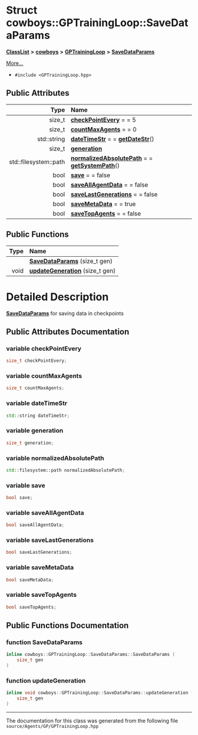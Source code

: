 

# Struct cowboys::GPTrainingLoop::SaveDataParams



[**ClassList**](annotated.md) **>** [**cowboys**](namespacecowboys.md) **>** [**GPTrainingLoop**](classcowboys_1_1_g_p_training_loop.md) **>** [**SaveDataParams**](structcowboys_1_1_g_p_training_loop_1_1_save_data_params.md)



[More...](#detailed-description)

* `#include <GPTrainingLoop.hpp>`





















## Public Attributes

| Type | Name |
| ---: | :--- |
|  size\_t | [**checkPointEvery**](#variable-checkpointevery)   = = 5<br> |
|  size\_t | [**countMaxAgents**](#variable-countmaxagents)   = = 0<br> |
|  std::string | [**dateTimeStr**](#variable-datetimestr)   = = [**getDateStr**](classcowboys_1_1_g_p_training_loop.md#function-getdatestr)()<br> |
|  size\_t | [**generation**](#variable-generation)  <br> |
|  std::filesystem::path | [**normalizedAbsolutePath**](#variable-normalizedabsolutepath)   = = [**getSystemPath**](classcowboys_1_1_g_p_training_loop.md#function-getsystempath)()<br> |
|  bool | [**save**](#variable-save)   = = false<br> |
|  bool | [**saveAllAgentData**](#variable-saveallagentdata)   = = false<br> |
|  bool | [**saveLastGenerations**](#variable-savelastgenerations)   = = false<br> |
|  bool | [**saveMetaData**](#variable-savemetadata)   = = true<br> |
|  bool | [**saveTopAgents**](#variable-savetopagents)   = = false<br> |
















## Public Functions

| Type | Name |
| ---: | :--- |
|   | [**SaveDataParams**](#function-savedataparams) (size\_t gen) <br> |
|  void | [**updateGeneration**](#function-updategeneration) (size\_t gen) <br> |




























# Detailed Description


[**SaveDataParams**](structcowboys_1_1_g_p_training_loop_1_1_save_data_params.md) for saving data in checkpoints 


    
## Public Attributes Documentation




### variable checkPointEvery 

```C++
size_t checkPointEvery;
```






### variable countMaxAgents 

```C++
size_t countMaxAgents;
```






### variable dateTimeStr 

```C++
std::string dateTimeStr;
```






### variable generation 

```C++
size_t generation;
```






### variable normalizedAbsolutePath 

```C++
std::filesystem::path normalizedAbsolutePath;
```






### variable save 

```C++
bool save;
```






### variable saveAllAgentData 

```C++
bool saveAllAgentData;
```






### variable saveLastGenerations 

```C++
bool saveLastGenerations;
```






### variable saveMetaData 

```C++
bool saveMetaData;
```






### variable saveTopAgents 

```C++
bool saveTopAgents;
```



## Public Functions Documentation




### function SaveDataParams 

```C++
inline cowboys::GPTrainingLoop::SaveDataParams::SaveDataParams (
    size_t gen
) 
```






### function updateGeneration 

```C++
inline void cowboys::GPTrainingLoop::SaveDataParams::updateGeneration (
    size_t gen
) 
```




------------------------------
The documentation for this class was generated from the following file `source/Agents/GP/GPTrainingLoop.hpp`


